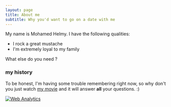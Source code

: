 ```yaml
---
layout: page
title: About me
subtitle: Why you'd want to go on a date with me
---
```

<link rel="shortcut icon" type="image/png" href="/img/favicon-32x32.png">
<meta name="theme-color" content="#ffd6008c" />         

My name is Mohamed Helmy. I have the following qualities:

- I rock a great mustache
- I'm extremely loyal to my family

What else do you need ? 

### my history

To be honest, I'm having some trouble remembering right now, so why don't you just watch [my movie](https://en.wikipedia.org/wiki/The_Matrix) and it will answer **all** your questions. :)





<!-- Default Statcounter code for mohelmys.github.io
https://mohelmys.github.io/ -->
<script type="text/javascript">
var sc_project=12067870; 
var sc_invisible=1; 
var sc_security="e9873027"; 
</script>
<script type="text/javascript"
src="https://www.statcounter.com/counter/counter.js"
async></script>
<noscript><div class="statcounter"><a title="Web Analytics"
href="https://statcounter.com/" target="_blank"><img
class="statcounter"
src="https://c.statcounter.com/12067870/0/e9873027/1/"
alt="Web Analytics"></a></div></noscript>
<!-- End of Statcounter Code -->
